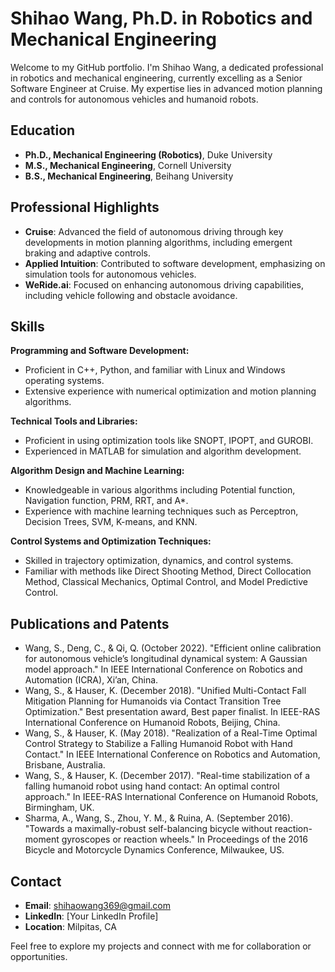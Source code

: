 # Shihao Wang, Ph.D. in Robotics and Mechanical Engineering

Welcome to my GitHub portfolio. I'm Shihao Wang, a dedicated professional in robotics and mechanical engineering, currently excelling as a Senior Software Engineer at Cruise. My expertise lies in advanced motion planning and controls for autonomous vehicles and humanoid robots.

## Education
- **Ph.D., Mechanical Engineering (Robotics)**, Duke University
- **M.S., Mechanical Engineering**, Cornell University
- **B.S., Mechanical Engineering**, Beihang University

## Professional Highlights
- **Cruise**: Advanced the field of autonomous driving through key developments in motion planning algorithms, including emergent braking and adaptive controls.
- **Applied Intuition**: Contributed to software development, emphasizing on simulation tools for autonomous vehicles.
- **WeRide.ai**: Focused on enhancing autonomous driving capabilities, including vehicle following and obstacle avoidance.

## Skills

**Programming and Software Development:**
- Proficient in C++, Python, and familiar with Linux and Windows operating systems.
- Extensive experience with numerical optimization and motion planning algorithms.

**Technical Tools and Libraries:**
- Proficient in using optimization tools like SNOPT, IPOPT, and GUROBI.
- Experienced in MATLAB for simulation and algorithm development.

**Algorithm Design and Machine Learning:**
- Knowledgeable in various algorithms including Potential function, Navigation function, PRM, RRT, and A*.
- Experience with machine learning techniques such as Perceptron, Decision Trees, SVM, K-means, and KNN.

**Control Systems and Optimization Techniques:**
- Skilled in trajectory optimization, dynamics, and control systems.
- Familiar with methods like Direct Shooting Method, Direct Collocation Method, Classical Mechanics, Optimal Control, and Model Predictive Control.


## Publications and Patents

- Wang, S., Deng, C., & Qi, Q. (October 2022). "Efficient online calibration for autonomous vehicle’s longitudinal dynamical system: A Gaussian model approach." In IEEE International Conference on Robotics and Automation (ICRA), Xi’an, China.
- Wang, S., & Hauser, K. (December 2018). "Unified Multi-Contact Fall Mitigation Planning for Humanoids via Contact Transition Tree Optimization." Best presentation award, Best paper finalist. In IEEE-RAS International Conference on Humanoid Robots, Beijing, China.
- Wang, S., & Hauser, K. (May 2018). "Realization of a Real-Time Optimal Control Strategy to Stabilize a Falling Humanoid Robot with Hand Contact." In IEEE International Conference on Robotics and Automation, Brisbane, Australia.
- Wang, S., & Hauser, K. (December 2017). "Real-time stabilization of a falling humanoid robot using hand contact: An optimal control approach." In IEEE-RAS International Conference on Humanoid Robots, Birmingham, UK.
- Sharma, A., Wang, S., Zhou, Y. M., & Ruina, A. (September 2016). "Towards a maximally-robust self-balancing bicycle without reaction-moment gyroscopes or reaction wheels." In Proceedings of the 2016 Bicycle and Motorcycle Dynamics Conference, Milwaukee, US.


## Contact
- **Email**: shihaowang369@gmail.com
- **LinkedIn**: [Your LinkedIn Profile]
- **Location**: Milpitas, CA

Feel free to explore my projects and connect with me for collaboration or opportunities.
